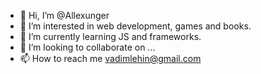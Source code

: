 - 👋 Hi, I’m @Allexunger
- 👀 I’m interested in web development, games and books.
- 🌱 I’m currently learning JS and frameworks.
- 💞️ I’m looking to collaborate on ...
- 📫 How to reach me vadimlehin@gmail.com

<!---
Allexunger/Allexunger is a ✨ special ✨ repository because its `README.md` (this file) appears on your GitHub profile.
You can click the Preview link to take a look at your changes.
--->
